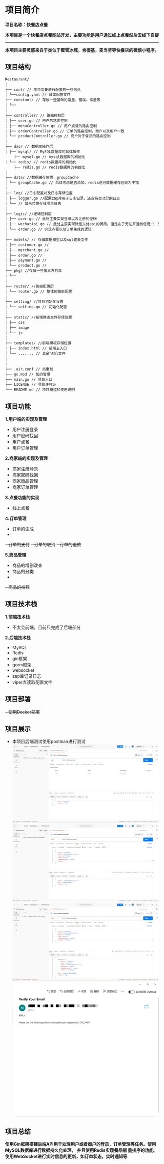# 项目简介
**项目名称：快餐店点餐**

**本项目是一个快餐店点餐网站开发，主要功能是用户通过线上点餐然后去线下自提**
****
**本项目主要灵感来自于类似于蜜雪冰城，肯德基，麦当劳等快餐店的微信小程序。**
## 项目结构

```markdown
Restaurant/
│
├── conf/ // 项目需要进行配置的一些信息
│ └──config.yaml // 具体配置文件
├── constant/ // 存放一些基础的常量，错误，常量等
│ └──
│
├── controller/ // 路由控制层
│ ├── user.go // 用户的路由控制
│ ├── menuController.go // 用户点餐的路由控制
│ ├── orderController.go // 订单的路由控制，商户以及用户一致
│ └── productController.go // 商户对于餐品的路由控制
│
├── dao/ // 数据库操作层
│ ├── mysql/ // MySQL数据库的具体操作
	├── mysql.go // mysql数据库的初始化
│ └── redis/ // redis数据库的初始化
	├── redis.go // redis数据库的初始化
│
├── data/ //数据缓存位置，groupCache
│ └── groupCache.go // 后续考虑是否添加，redis进行数据缓存也较为不错
│
├── log/ //日志配置以及日志存储位置
│ ├── logger.go //配置zap库用于日志记录，还支持自动分割日志
│ └── // 其余位置存储项目日志
│
├── logic/ //逻辑控制层
│ ├── user.go // 此处主要实现登录以及注册的逻辑
│ ├── wechatApi.go // 此处主要实现微信支付api的调用，但是由于无法开通微信商户，故只写了一个简单的模拟，且需要在微信支付的时候进行修改
│ └── order.go // 实现点餐以及订单生成的逻辑
│
├── models/ // 存储数据模型以及sql建表文件
│ ├── customer.go // 
│ ├── merchant.go // 
│ ├── order.go // 
│ ├── payment.go // 
│ └── product.go // 
├── pkg/ //存放一些第三方的库
│ └── 
│
├── router/ //路由配置层
│ └── router.go // 整体的路由配置
│
├── setting/ //项目初始化设置
│ └── setting.go // 初始化配置
│
├── static/ //前端静态文件存储位置
│ ├── css
│ ├── image
│ └── js
│
├── templates/ //前端模板存储位置
│ ├── index.html // 前端主入口
│ └── ....... // 其余html文件
│
│
├── .air.conf // 热重载
├── go.mod // 包的管理
├── main.go // 项目入口
├── LICENSE // 项目许可证
└── README.md // 项目概述和使用说明

```
## 项目功能

**1.用户端的实现及管理**
- 用户注册登录
- 用户密码找回
- 用户点餐
- 用户订单管理

**2.商家端的实现及管理**
- 商家注册登录
- 商家密码找回
- 商家商品管理
- 商家订单管理

**3.点餐功能的实现**
- 线上点餐

**4.订单管理**
- 订单的生成
- 
~~- 订单的支付~~
~~- 订单的取消~~
~~- 订单的退款~~

**5.商品管理**
- 商品的增删改查
- 商品的分类
- 
~~- 商品的推荐~~
## 项目技术栈

**1.前端技术栈**
- 不太会前端，目前只完成了后端部分

**2.后端技术栈**
- MySQL
- Redis
- gin框架
- gorm框架
- websocket
- zap库记录日志
- viper库读取配置文件



## 项目部署

~~- 使用Docker部署~~

## 项目展示
- 本项目后端测试使用postman进行测试
![1.png](./static/image/1.png)
![2.png](./static/image/2.png)
![3.png](./static/image/3.png)
![4.png](static/image/4.png)
## 项目总结
**使用Gin框架搭建后端API用于处理用户或者商户的登录，订单管理等任务。使用
MySQL数据库进行数据持久化处理， 并且使用Redis实现餐品销
量排序的功能。使用WebSocket进行实时信息的更新，如订单状态，实时通知等**
